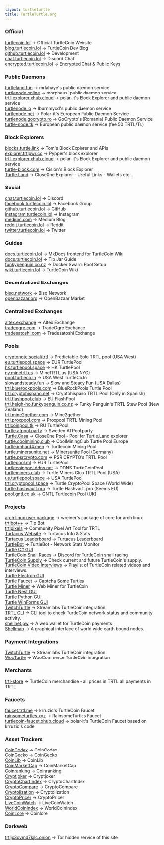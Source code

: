 ```yaml
---
layout: turtleturtle
title: TurtleTurtle.org
---
```

### Official
[turtlecoin.lol](http://turtlecoin.lol) → Official TurtleCoin Website  
[blog.turtlecoin.lol](https://blog.turtlecoin.lol) → TurtleCoin Dev Blog  
[github.turtlecoin.lol](https://github.com/turtlecoin) → Development  
[chat.turtlecoin.lol](http://chat.turtlecoin.lol) → Discord Chat  
[encrypted.turtlecoin.lol](https://keybase.io/turtlecoin) → Encrypted Chat & Public Keys  

### Public Daemons
[turtleland.fun](http://turtleland.fun) → mrlahaye's public daemon service  
[turtlenode.online](https://turtlenode.online) → morpheus' public daemon service  
[trtl-explorer.xhub.cloud](https://trtl-explorer.xhub.cloud) → polar-it's Block Explorer and public daemon service  
[turtlenode.io](http://turtlenode.io) → Iburnmycd's public daemon service  
[turtlenode.net](https://turtlenode.net) → Polar-it's European Public Daemon Service  
[turtlenode.gocrypto.ro](https://turtlenode.gocrypto.ro) → GoCrypto's (Romania) Public Daemon Service  
[turtle-node.tk](http://turtle-node.tk) → European public daemon service (fee 50 TRTL/Tr.)  


### Block Explorers
[blocks.turtle.link](https://blocks.turtle.link) → Tom's Block Explorer and APIs  
[explorer.trtlpwr.cc](https://explorer.trtlpwr.cc) → Pypper's block explorer  
[trtl-explorer.xhub.cloud](https://trtl-explorer.xhub.cloud) → polar-it's Block Explorer and public daemon service  
[turtle-block.com](https://turtle-block.com) → Cision's Block Explorer  
[Turtle.Land](https://turtle.land/) → Close0ne Explorer - Useful Links - Wallets etc...  
### Social
[chat.turtlecoin.lol](http://chat.turtlecoin.lol) → Discord  
[facebook.turtlecoin.lol](https://www.facebook.com/groups/204815433401566/) → Facebook Group  
[github.turtlecoin.lol](https://github.com/turtlecoin) → GitHub  
[instagram.turtlecoin.lol](https://www.instagram.com/_turtlecoin/) → Instagram  
[medium.com](https://medium.com/@turtlecoin) → Medium Blog  
[reddit.turtlecoin.lol](https://trtl.reddit.com) → Reddit  
[twitter.turtlecoin.lol](https://twitter.com/_turtlecoin) → Twitter  

### Guides
[docs.turtlecoin.lol](https://docs.turtlecoin.lol) → MkDocs frontend for TurtleCoin Wiki  
[docs.turtlecoin.lol](https://docs.turtlecoin.lol/guides/using-trtlbot-plus-plus/) → Tip Jar Guide  
[funkypenguin.co.nz](https://geek-cookbook.funkypenguin.co.nz/recipies/turtle-pool/) → Docker Swarm Pool Setup  
[wiki.turtlecoin.lol](https://github.com/turtlecoin/turtlecoin/wikis) → TurtleCoin Wiki  


### Decentralized Exchanges
[bisq.network](https://bisq.network) → Bisq Network  
[openbazaar.org](https://openbazaar.org) → OpenBazaar Market   

### Centralized Exchanges  
[altex.exchange](https://altex.exchange/markets&pair=BTC_TRTL) → Altex Exchange  
[tradeogre.com](https://tradeogre.com) → TradeOgre Exchange   
[tradesatoshi.com](https://tradesatoshi.com/Exchange/?market=TRTL_BTC) → Tradesatoshi Exchange   

### Pools
[cryptonote.social/trtl](https://cryptonote.social/trtl) → Predictable-Solo TRTL pool (USA West)  
[eu.turtlepool.space](http://eu.turtlepool.space/) → EUR TurtlePool  
[hk.turtlepool.space](http://hk.turtlepool.space/) → HK TurtlePool  
[ny.minetrtl.us](http://ny.minetrtl.us) → MineTRTL.us (USA NYC)  
[pool.turtleco.in](http://pool.turtleco.in/) → USA West TurtleCo.In  
[slowandsteady.fun](http://slowandsteady.fun) → Slow and Steady Fun (USA Dallas)  
[trtl.bluerockpools.com](https://trtl.bluerockpools.net/) → BlueRockPools Turtle Pool  
[trtl.cryptohispano.net](https://trtl.cryptohispano.net) → Cryptohispano TRTL Pool (Only in Spanish)  
[trtl.flashpool.club](https://trtl.flashpool.club/) → EU FlashPool  
[trtl.heigh-ho.funkypenguin.co.nz](https://trtl.heigh-ho.funkypenguin.co.nz) → Funky Penguin's TRTL Stew Pool (New Zealand)  
[trtl.mine2gether.com](http://trtl.mine2gether.com/) → Mine2gether  
[trtl.proxpool.com](http://trtl.proxpool.com/) → Proxpool TRTL Mining Pool  
[trtlcoinpool.tk](http://trtlcoinpool.tk/) → RU TurtlePool  
[turtle.atpool.party](http://turtle.atpool.party/) → Sweden ATPool.party  
[Turtle.Casa](https://turtle.casa/) → Close0ne Pool - Pool for Turtle.Land explorer  
[turtle.coolmining.club](https://turtle.coolmining.club) → CoolMiningClub Turtle Pool Europe  
[turtle.imhard4.men](http://turtle.imhard4.men/) → Turtlecoin Mining Pool  
[turtle.minersunite.net](https://turtle.minersunite.net) → Minersunite Pool (Germany)  
[turtle.psrcrypto.com](http://turtle.psrcrypto.com) → PSR CRYPTO's TRTL Pool  
[turtlepool.ml](http://turtlepool.ml) → EUR TurtlePool  
[turtlecoinpool.ddns.net](http://turtlecoinpool.ddns.net/) → DDNS TurtleCoinPool  
[turtleminers.club](http://turtleminers.club) → Turtle Miners Club TRTL Pool (USA)  
[us.turtlepool.space](http://us.turtlepool.space/) → USA TurtlePool  
[trtl.cryptopool.space](https://trtl.cryptopool.space/) → Turtle CryptoPool.Space (World Wide)  
[turtle.hashvault.pro](https://turtle.hashvault.pro/en/) → Turtle Hashvault.pro (Seems EU)  
[pool.gntl.co.uk](https://trtl.pool.gntl.co.uk/#/dashboard) → GNTL Turtlecoin Pool (UK)  

### Projects  
[arch linux user package](https://aur.archlinux.org/packages/turtlecoin-git/) → wreiner's package of core for arch linux  
[trtlbot++](https://github.com/krruzic/trtlbotplusplus) → Tip Bot  
[trtlpixels](http://www.trtlpixels.com) → Community Pixel Art Tool for TRTL  
[Turtacus Website](http://turtacus.com/) → Turtacus Info & Stats  
[Turtacus Leaderboard](http://turtacus.com/leaderboard) → Turtacus Leaderboard  
[TurtleBot](https://github.com/CaptainMeatloaf/TurtleBot) → TurtleBot - Network Stats Monitor  
[Turtle C# GUI](https://github.com/turtlecoin/turtle-wallet-csharp)  
[TurtleCoin Snail Races](https://discord.gg/xUyS7Xm) → Discord for TurtleCoin snail racing  
[TurtleCoin Supply](http://turtlecoin.supply) → Check current and future TurtleCoin's supply.  
[TurtleCoin Video Interviews](https://turtlecoin.github.io/video/) → Playlist of TurtleCoin related videos and interviews.  
[Turtle Electron GUI](https://github.com/turtlecoin/turtle-wallet-electron)  
[Turtle Faucet](https://faucet.trtl.me) → Captcha Some Turtles  
[Turtle Miner](http://turtleminer.com/) → Web Miner for TurtleCoin  
[Turtle Nest GUI](https://github.com/turtlecoin/turtle-wallet-go)  
[Turtle Python GUI](https://github.com/turtlecoin/turtle-wallet-python)  
[Turtle WinForms GUI](https://github.com/turtlecoin/turtle-wallet-winforms)  
[TwitchTurtle](https://twitchturtle.com) → Streamlabs TurtleCoin integration  
[TRTL CLI](https://github.com/turtlecoin/turtle-network-cli) → CLI tool to check TurtleCoin network status and community activity.  
[shellnet.pw](https://shellnet.pw) → A web wallet for TurtleCoin payments  
[Shellmap](https://shellmap.mine2gether.com/) → A graphical interface of world wide earth bound nodes.  

### Payment Integrations
[TwitchTurtle](https://twitchturtle.com) → Streamlabs TurtleCoin integration  
[WooTurtle](https://github.com/turtlecoin/woo-turtle) → WooCommerce TurtleCoin integration  

### Merchants
[trtl-store](https://trtl-store.com) → TurtleCoin merchandise - all prices in TRTL all payments in TRTL  

### Faucets
[faucet.trtl.me](https://faucet.trtl.me) → krruzic's TurtleCoin Faucet  
[rainsometurtles.xyz](https://rainsometurtles.xyz/) → RainsomeTurtles Faucet  
[turtlecoin-faucet.xhub.cloud](http://turtlecoin-faucet.xhub.cloud) → polar-it's TurtleCoin Faucet based on krruzic's code  

### Asset Trackers
[CoinCodex](https://coincodex.com/crypto/turtlecoin/) → CoinCodex  
[CoinGecko](https://www.coingecko.com/en/coins/turtlecoin) → CoinGecko  
[CoinLib](https://coinlib.io/coin/TRTL/TurtleCoin) → CoinLib  
[CoinMarketCap](https://coinmarketcap.com/currencies/turtlecoin/) → CoinMarketCap  
[Coinranking](https://coinranking.com/coin/turtlecoin-trtl) → Coinranking  
[Cryptjoker](https://cryptjoker.com/trtl/) → Cryptjoker  
[CryptoChartIndex](https://cryptochartindex.com/currency/turtlecoin) → CryptoChartIndex  
[CryptoCompare](https://www.cryptocompare.com/coins/trtl/overview/BTC) → CryptoCompare  
[Cryptolization](https://cryptolization.com/turtlecoin) → Cryptolization  
[CryptoPricer](https://cryptopricer.net/currency/turtlecoin) → CryptoPricer  
[LiveCoinWatch](https://www.livecoinwatch.com/price/TurtleCoin-TRTL) → LiveCoinWatch  
[WorldCoinIndex](https://www.worldcoinindex.com/coin/turtlecoin) → WorldCoinIndex  
[CoinLore](https://www.coinlore.com/coin/turtlecoin) → Coinlore  

### Darkweb
[trtljx3ovmd7kjlc.onion](http://trtljx3ovmd7kjlc.onion/) → Tor hidden service of this site  
